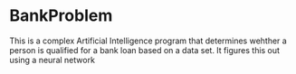 # BankProblem

This is a complex Artificial Intelligence program that determines wehther a person is qualified for a bank loan based on a data set.
It figures this out using a neural network
